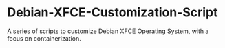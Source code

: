 # Debian-XFCE-Customization-Script
A series of scripts to customize Debian XFCE Operating System, with a focus on containerization.
